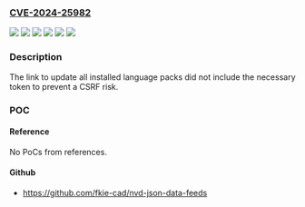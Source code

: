 ### [CVE-2024-25982](https://cve.mitre.org/cgi-bin/cvename.cgi?name=CVE-2024-25982)
![](https://img.shields.io/static/v1?label=Product&message=4.2.6&color=blue)
![](https://img.shields.io/static/v1?label=Product&message=Extra%20Packages%20for%20Enterprise%20Linux&color=blue)
![](https://img.shields.io/static/v1?label=Product&message=Fedora&color=blue)
![](https://img.shields.io/static/v1?label=Product&message=moodle&color=blue)
![](https://img.shields.io/static/v1?label=Version&message=n%2Fa&color=blue)
![](https://img.shields.io/static/v1?label=Vulnerability&message=Cross-Site%20Request%20Forgery%20(CSRF)&color=brighgreen)

### Description

The link to update all installed language packs did not include the necessary token to prevent a CSRF risk.

### POC

#### Reference
No PoCs from references.

#### Github
- https://github.com/fkie-cad/nvd-json-data-feeds

